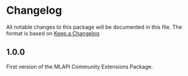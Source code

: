 # Changelog
All notable changes to this package will be documented in this file. The format is based on [Keep a Changelog](http://keepachangelog.com/en/1.0.0/)

## 1.0.0
First version of the MLAPI Community Extensions Package.